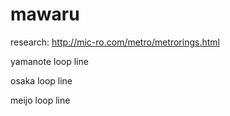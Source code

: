 # mawaru

research: http://mic-ro.com/metro/metrorings.html

yamanote loop line

osaka loop line

meijo loop line
